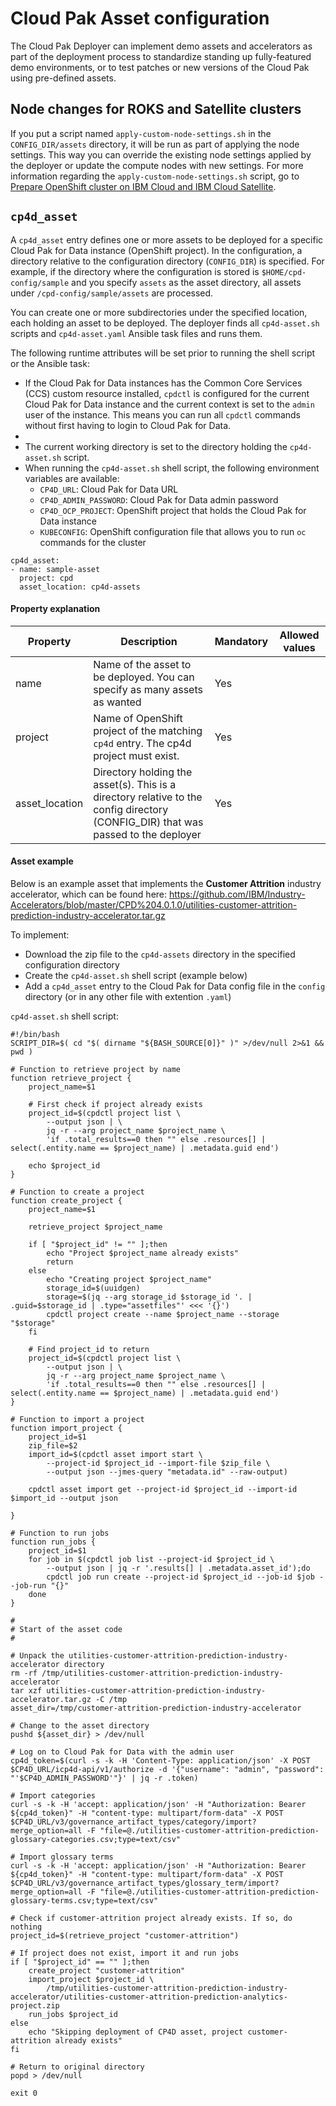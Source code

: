 # Cloud Pak Asset configuration

The Cloud Pak Deployer can implement demo assets and accelerators as part of the deployment process to standardize standing up fully-featured demo environments, or to test patches or new versions of the Cloud Pak using pre-defined assets.

## Node changes for ROKS and Satellite clusters
If you put a script named `apply-custom-node-settings.sh` in the `CONFIG_DIR/assets` directory, it will be run as part of applying the node settings. This way you can override the existing node settings applied by the deployer or update the compute nodes with new settings. For more information regarding the `apply-custom-node-settings.sh` script, go to [Prepare OpenShift cluster on IBM Cloud and IBM Cloud Satellite](../process/install-cloud-pak.md#prepare-openshift-cluster-on-ibm-cloud-and-ibm-cloud-satellite).

## `cp4d_asset`
A `cp4d_asset` entry defines one or more assets to be deployed for a specific Cloud Pak for Data instance (OpenShift project). In the configuration, a directory relative to the configuration directory (`CONFIG_DIR`) is specified. For example, if the directory where the configuration is stored is `$HOME/cpd-config/sample` and you specify `assets` as the asset directory, all assets under `/cpd-config/sample/assets` are processed.

You can create one or more subdirectories under the specified location, each holding an asset to be deployed. The deployer finds all `cp4d-asset.sh` scripts and `cp4d-asset.yaml` Ansible task files and runs them.

The following runtime attributes will be set prior to running the shell script or the Ansible task:
* If the Cloud Pak for Data instances has the Common Core Services (CCS) custom resource installed, `cpdctl` is configured for the current Cloud Pak for Data instance and the current context is set to the `admin` user of the instance. This means you can run all `cpdctl` commands without first having to login to Cloud Pak for Data.
* 
* The current working directory is set to the directory holding the `cp4d-asset.sh` script.
* When running the `cp4d-asset.sh` shell script, the following environment variables are available:
    - `CP4D_URL`: Cloud Pak for Data URL
    - `CP4D_ADMIN_PASSWORD`: Cloud Pak for Data admin password
    - `CP4D_OCP_PROJECT`: OpenShift project that holds the Cloud Pak for Data instance
    - `KUBECONFIG`: OpenShift configuration file that allows you to run `oc` commands for the cluster

```
cp4d_asset:
- name: sample-asset
  project: cpd
  asset_location: cp4d-assets
```

#### Property explanation
| Property | Description                                                          | Mandatory | Allowed values |
| -------- | -------------------------------------------------------------------- | --------- | -------------- |
| name     | Name of the asset to be deployed. You can specify as many assets as wanted | Yes       |  |
| project  | Name of OpenShift project of the matching `cp4d` entry. The cp4d project must exist. | Yes       |  |
| asset_location | Directory holding the asset(s). This is a directory relative to the config directory (CONFIG_DIR) that was passed to the deployer | Yes |  |


#### Asset example
Below is an example asset that implements the **Customer Attrition** industry accelerator, which can be found here: https://github.com/IBM/Industry-Accelerators/blob/master/CPD%204.0.1.0/utilities-customer-attrition-prediction-industry-accelerator.tar.gz

To implement:

* Download the zip file to the `cp4d-assets` directory in the specified configuration directory
* Create the `cp4d-asset.sh` shell script (example below)
* Add a `cp4d_asset` entry to the Cloud Pak for Data config file in the `config` directory (or in any other file with extention `.yaml`)

`cp4d-asset.sh` shell script:
```
#!/bin/bash
SCRIPT_DIR=$( cd "$( dirname "${BASH_SOURCE[0]}" )" >/dev/null 2>&1 && pwd )

# Function to retrieve project by name
function retrieve_project {
    project_name=$1

    # First check if project already exists
    project_id=$(cpdctl project list \
        --output json | \
        jq -r --arg project_name $project_name \
        'if .total_results==0 then "" else .resources[] | select(.entity.name == $project_name) | .metadata.guid end')

    echo $project_id
}

# Function to create a project
function create_project {
    project_name=$1

    retrieve_project $project_name

    if [ "$project_id" != "" ];then
        echo "Project $project_name already exists"
        return
    else
        echo "Creating project $project_name"
        storage_id=$(uuidgen)
        storage=$(jq --arg storage_id $storage_id '. | .guid=$storage_id | .type="assetfiles"' <<< '{}')
        cpdctl project create --name $project_name --storage "$storage"
    fi

    # Find project_id to return
    project_id=$(cpdctl project list \
        --output json | \
        jq -r --arg project_name $project_name \
        'if .total_results==0 then "" else .resources[] | select(.entity.name == $project_name) | .metadata.guid end')
}

# Function to import a project
function import_project {
    project_id=$1
    zip_file=$2
    import_id=$(cpdctl asset import start \
        --project-id $project_id --import-file $zip_file \
        --output json --jmes-query "metadata.id" --raw-output)
    
    cpdctl asset import get --project-id $project_id --import-id $import_id --output json

}

# Function to run jobs
function run_jobs {
    project_id=$1
    for job in $(cpdctl job list --project-id $project_id \
        --output json | jq -r '.results[] | .metadata.asset_id');do
        cpdctl job run create --project-id $project_id --job-id $job --job-run "{}"
    done
}

#
# Start of the asset code
#

# Unpack the utilities-customer-attrition-prediction-industry-accelerator directory
rm -rf /tmp/utilities-customer-attrition-prediction-industry-accelerator
tar xzf utilities-customer-attrition-prediction-industry-accelerator.tar.gz -C /tmp
asset_dir=/tmp/customer-attrition-prediction-industry-accelerator

# Change to the asset directory
pushd ${asset_dir} > /dev/null

# Log on to Cloud Pak for Data with the admin user
cp4d_token=$(curl -s -k -H 'Content-Type: application/json' -X POST $CP4D_URL/icp4d-api/v1/authorize -d '{"username": "admin", "password": "'$CP4D_ADMIN_PASSWORD'"}' | jq -r .token)

# Import categories
curl -s -k -H 'accept: application/json' -H "Authorization: Bearer ${cp4d_token}" -H "content-type: multipart/form-data" -X POST $CP4D_URL/v3/governance_artifact_types/category/import?merge_option=all -F "file=@./utilities-customer-attrition-prediction-glossary-categories.csv;type=text/csv"

# Import glossary terms
curl -s -k -H 'accept: application/json' -H "Authorization: Bearer ${cp4d_token}" -H "content-type: multipart/form-data" -X POST $CP4D_URL/v3/governance_artifact_types/glossary_term/import?merge_option=all -F "file=@./utilities-customer-attrition-prediction-glossary-terms.csv;type=text/csv"

# Check if customer-attrition project already exists. If so, do nothing
project_id=$(retrieve_project "customer-attrition")

# If project does not exist, import it and run jobs
if [ "$project_id" == "" ];then
    create_project "customer-attrition"
    import_project $project_id \
        /tmp/utilities-customer-attrition-prediction-industry-accelerator/utilities-customer-attrition-prediction-analytics-project.zip
    run_jobs $project_id
else
    echo "Skipping deployment of CP4D asset, project customer-attrition already exists"
fi

# Return to original directory
popd > /dev/null

exit 0
```